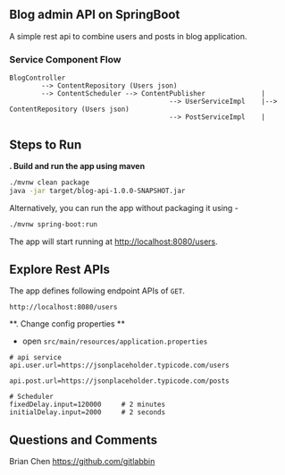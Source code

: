 Blog admin API on SpringBoot
----------------------------

A simple rest api to combine users and posts in blog application.

### Service Component Flow

    BlogController
            --> ContentRepository (Users json)
            --> ContentScheduler --> ContentPublisher              |
                                            --> UserServiceImpl    |--> ContentRepository (Users json)
                                            --> PostServiceImpl    |




## Steps to Run

**. Build and run the app using maven**

```bash
./mvnw clean package
java -jar target/blog-api-1.0.0-SNAPSHOT.jar
```

Alternatively, you can run the app without packaging it using -

```bash
./mvnw spring-boot:run
```

The app will start running at <http://localhost:8080/users>.

## Explore Rest APIs

The app defines following endpoint APIs of `GET`.

    http://localhost:8080/users
    
**. Change config properties **

+ open `src/main/resources/application.properties`


```properties
# api service
api.user.url=https://jsonplaceholder.typicode.com/users

api.post.url=https://jsonplaceholder.typicode.com/posts

# Scheduler
fixedDelay.input=120000     # 2 minutes
initialDelay.input=2000     # 2 seconds
```

## Questions and Comments 
 Brian Chen <https://github.com/gitlabbin>
